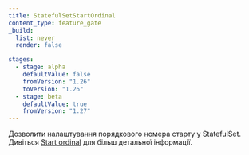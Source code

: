 ```yaml
---
title: StatefulSetStartOrdinal
content_type: feature_gate
_build:
  list: never
  render: false

stages:
  - stage: alpha 
    defaultValue: false
    fromVersion: "1.26"
    toVersion: "1.26"
  - stage: beta
    defaultValue: true
    fromVersion: "1.27"
---
```

Дозволити налаштування порядкового номера старту у StatefulSet. Дивіться [Start ordinal](/docs/concepts/workloads/controllers/statefulset/#start-ordinal) для більш детальної інформації.
